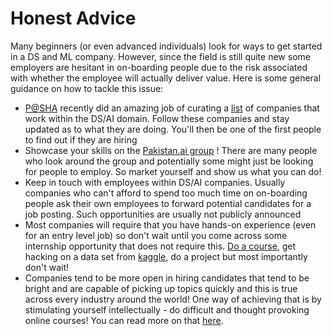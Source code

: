 # Honest Advice
Many beginners (or even advanced individuals) look for ways to get started in a DS and ML company. However, since the field is still quite new some employers are hesitant in on-boarding people due to the risk associated with whether the employee will actually deliver value. Here is some general guidance on how to tackle this issue:
- [P@SHA](https://www.facebook.com/pakict/) recently did an amazing job of curating a [list](https://www.facebook.com/pakict/posts/1939315892775577) of companies that work within the DS/AI domain. Follow these companies and stay updated as to what they are doing. You'll then be one of the first people to find out if they are hiring 
- Showcase your skills on the [Pakistan.ai group](https://www.facebook.com/groups/1045006612234229) ! There are many people who look around the group and potentially some might just be looking for people to employ. So market yourself and show us what you can do!
- Keep in touch with employees within DS/AI companies. Usually companies who can't afford to spend too much time on on-boarding people ask their own employees to forward potential candidates for a job posting. Such opportunities are usually not publicly announced
- Most companies will require that you have hands-on experience (even for an entry level job) so don't wait until you come across some internship opportunity that does not require this. [Do a course](/README.md), get hacking on a data set from [kaggle](/terms?token=B6d_w3QOpTMmnAKQN3OnwGDBPiWZoYfK8P6eePa5TGJUyxE_H8CDiSC3VWMZeX4yPpxRuO43oB6fFrZk6FTr1rCx1HSCZCVzyHmJ2ymx_Tia8GeO6XeVzAUbWZqciRovNglYEs42oTlYKBZv4hgDubszq201), do a project but most importantly don't wait!
- Companies tend to be more open in hiring candidates that tend to be bright and are capable of picking up topics quickly and this is true across every industry around the world! One way of achieving that is by stimulating yourself intellectually - do difficult and thought provoking online courses! You can read more on that [here](/mathematical_rigor.md). 
